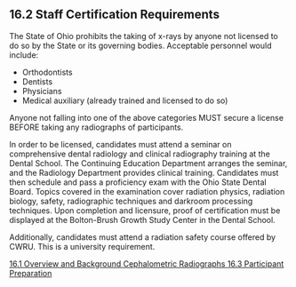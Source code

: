 ## 16.2 Staff Certification Requirements

The State of Ohio prohibits the taking of x-rays by anyone not licensed to do so by the State or its governing bodies.  Acceptable personnel would include:

* Orthodontists
* Dentists
* Physicians
* Medical auxiliary (already trained and licensed to do so)

Anyone not falling into one of the above categories MUST secure a license BEFORE taking any radiographs of participants.

In order to be licensed, candidates must attend a seminar on comprehensive dental radiology and clinical radiography training at the Dental School.  The Continuing Education Department arranges the seminar, and the Radiology Department provides clinical training.  Candidates must then schedule and pass a proficiency exam with the Ohio State Dental Board.  Topics covered in the examination cover radiation physics, radiation biology, safety, radiographic techniques and darkroom processing techniques.
Upon completion and licensure, proof of certification must be displayed at the Bolton-Brush Growth Study Center in the Dental School.

Additionally, candidates must attend a radiation safety course offered by CWRU.  This is a university requirement.


<div class="center">
<div class="btn-group">
  <a href=":pages_path:/manuals/cephalometric-radiographs/16-01-overview.md" class="btn btn-default">
    <span class="glyphicon glyphicon-chevron-left"></span>
    16.1 Overview and Background
  </a>

  <a href=":pages_path:/manuals/cephalometric-radiographs" class="btn btn-default">
    <span class="glyphicon glyphicon-chevron-up"></span>
    Cephalometric Radiographs
  </a>

  <a href=":pages_path:/manuals/cephalometric-radiographs/16-03-ppt-preparation.md" class="btn btn-success">
    16.3 Participant Preparation
    <span class="glyphicon glyphicon-chevron-right"></span>
  </a>
</div>
</div>
